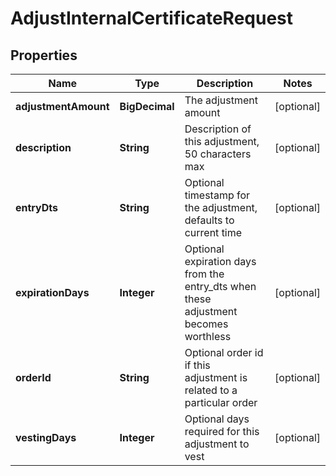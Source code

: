 

# AdjustInternalCertificateRequest


## Properties

| Name | Type | Description | Notes |
|------------ | ------------- | ------------- | -------------|
|**adjustmentAmount** | **BigDecimal** | The adjustment amount |  [optional] |
|**description** | **String** | Description of this adjustment, 50 characters max |  [optional] |
|**entryDts** | **String** | Optional timestamp for the adjustment, defaults to current time |  [optional] |
|**expirationDays** | **Integer** | Optional expiration days from the entry_dts when these adjustment becomes worthless |  [optional] |
|**orderId** | **String** | Optional order id if this adjustment is related to a particular order |  [optional] |
|**vestingDays** | **Integer** | Optional days required for this adjustment to vest |  [optional] |



